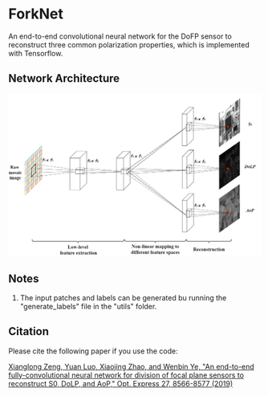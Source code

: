 # ForkNet
An end-to-end convolutional neural network for the DoFP sensor to reconstruct three common polarization properties, which is implemented with Tensorflow.

## Network Architecture
![ForkNet](https://github.com/AGroupofProbiotocs/ForkNet/blob/master/ForkNet.jpg)  

## Notes
1. The input patches and labels can be generated bu running the "generate_labels" file in the "utils" folder. 

## Citation
Please cite the following paper if you use the code:

[Xianglong Zeng, Yuan Luo, Xiaojing Zhao, and Wenbin Ye, "An end-to-end fully-convolutional neural network for division of focal plane sensors to reconstruct S0, DoLP, and AoP," Opt. Express 27, 8566-8577 (2019)](https://www.osapublishing.org/oe/abstract.cfm?uri=oe-27-6-8566)
